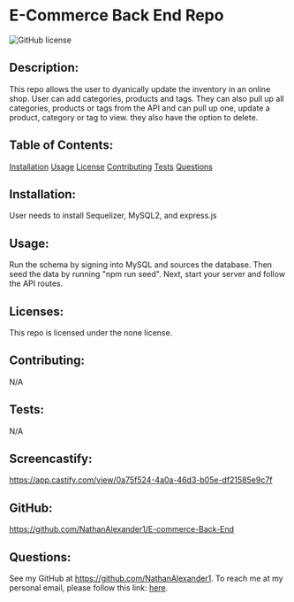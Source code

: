 # E-Commerce Back End Repo
  ![GitHub license](https://img.shields.io/badge/license-none-blue.svg)
  ## Description:
  This repo allows the user to dyanically update the inventory in an online shop. User can add categories, products and tags. They can also pull up all categories, products or tags from the API and can pull up one, update a product, category or tag to view. they also have the option to delete.
  ## Table of Contents:
  [Installation](#installation)
  [Usage](#usage)
  [License](#licenses)
  [Contributing](#contributing)
  [Tests](#tests)
  [Questions](#questions)

  ## Installation:
  User needs to install Sequelizer, MySQL2, and express.js
  ## Usage:
  Run the schema by signing into MySQL and sources the database. Then seed the data by running "npm run seed". Next, start your server and follow the API routes.

  ## Licenses: 
  This repo is licensed under the
  none license.
  ## Contributing:
  N/A
  ## Tests:
  N/A

  ## Screencastify:
  https://app.castify.com/view/0a75f524-4a0a-46d3-b05e-df21585e9c7f

  ## GitHub:
  https://github.com/NathanAlexander1/E-commerce-Back-End

  ## Questions:
  See my GitHub at https://github.com/NathanAlexander1.
  To reach me at my personal email, please follow this link: [here](mailto:nika827@msn.com).